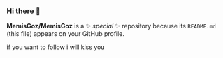 ### Hi there 👋


**MemisGoz/MemisGoz** is a ✨ _special_ ✨ repository because its `README.md` (this file) appears on your GitHub profile.

if you want to follow i will kiss you


